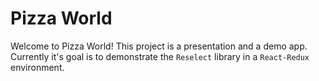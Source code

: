 # Pizza World

Welcome to Pizza World! This project is a presentation and a demo app.
Currently it's goal is to demonstrate the `Reselect` library in a
`React-Redux` environment.